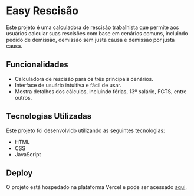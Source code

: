 # Easy Rescisão


Este projeto é uma calculadora de rescisão trabalhista que permite aos usuários calcular suas rescisões com base em cenários comuns, incluindo pedido de demissão, demissão sem justa causa e demissão por justa causa.
## Funcionalidades

- Calculadora de rescisão para os três principais cenários.
- Interface de usuário intuitiva e fácil de usar.
- Mostra detalhes dos cálculos, incluindo férias, 13º salário, FGTS, entre outros.

## Tecnologias Utilizadas

Este projeto foi desenvolvido utilizando as seguintes tecnologias:

- HTML
- CSS
- JavaScript

## Deploy

O projeto está hospedado na plataforma Vercel e pode ser acessado [aqui]().
